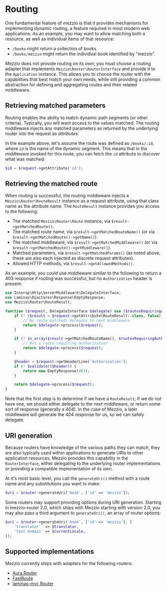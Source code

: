 # Routing

One fundamental feature of mezzio is that it provides mechanisms for
implementing dynamic routing, a feature required in most modern web
applications. As an example, you may want to allow matching both a resource, as
well as individual items of that resource:

- `/books` might return a collection of books
- `/books/mezzio` might return the individual book identified by
  "mezzio".

Mezzio does not provide routing on its own; you must choose a routing
adapter that implements `Mezzio\Router\RouterInterface` and provide it
to the `Application` instance. This allows you to choose the router with the
capabilities that best match your own needs, while still providing a common
abstraction for defining and aggregating routes and their related middleware.

## Retrieving matched parameters

Routing enables the ability to match dynamic path segments (or other
criteria). Typically, you will want access to the values matched. The routing
middleware injects any matched parameters as returned by the underlying router
into the request as *attributes*.

In the example above, let's assume the route was defined as `/books/:id`, where
`id` is the name of the dynamic segment. This means that in the middleware
invoked for this route, you can fetch the `id` attribute to discover what was
matched:

```php
$id = $request->getAttribute('id');
```

## Retrieving the matched route

When routing is successful, the routing middleware injects a
`Mezzio\Router\RouteResult` instance as a request attribute, using that
class name as the attribute name. The `RouteResult` instance provides you access
to the following:

- The matched `Mezzio\Router\Route` instance, via `$result->getMatchedRoute()`.
- The matched route name, via `$result->getMatchedRouteName()` (or via
  `$result->getMatchedRoute()->getName()`).
- The matched middleware, via `$result->getMatchedMiddleware()` (or via
  `$result->getMatchedRoute()->getMiddleware()`).
- Matched parameters, via `$result->getMatchedParams()` (as noted above, these
  are also each injected as discrete request attributes).
- Allowed HTTP methods, via `$result->getAllowedMethods()`.

As an example, you could use middleware similar to the following to return a 403
response if routing was successful, but no `Authorization` header is present:

```php
use Interop\Http\ServerMiddleware\DelegateInterface;
use Laminas\Diactoros\Response\EmptyResponse;
use Mezzio\Router\RouteResult;

function ($request, DelegateInterface $delegate) use ($routesRequiringAuthorization, $validator) {
    if (! ($result = $request->getAttribute(RouteResult::class, false))) {
        // No route matched; delegate to next middleware
        return $delegate->process($request);
    }

    if (! in_array($result->getMatchedRouteName(), $routesRequiringAuthorization, true)) {
        // Not a route requiring authorization
        return $delegate->process($request);
    }

    $header = $request->getHeaderLine('Authorization');
    if (! $validator($header)) {
        return new EmptyResponse(403);
    }

    return $delegate->process($request);
}
```

Note that the first step is to determine if we have a `RouteResult`; if we do
not have one, we should either delegate to the next middleware, or return some
sort of response (generally a 404). In the case of Mezzio, a later
middleware will generate the 404 response for us, so we can safely delegate.

## URI generation

Because routers have knowledge of the various paths they can match, they are
also typically used within applications to generate URIs to other application
resources. Mezzio provides this capability in the `RouterInterface`,
either delegating to the underlying router implementations or providing a
compatible implementation of its own.

At it's most basic level, you call the `generateUri()` method with a route name
and any substitutions you want to make:

```php
$uri = $router->generateUri('book', ['id' => 'mezzio']);
```

Some routers may support providing _options_ during URI generation. Starting in
mezzio-router 2.0, which ships with Mezzio starting with version
2.0, you may also pass a third argument to `generateUri()`, an array of router
options:

```php
$uri = $router->generateUri('book', ['id' => 'mezzio'], [
    'translator'  => $translator,
    'text_domain' => $currentLocale,
]);
```

## Supported implementations

Mezzio currently ships with adapters for the following routers:

- [Aura.Router](aura.md)
- [FastRoute](fast-route.md)
- [laminas-mvc Router](laminas-router.md)
